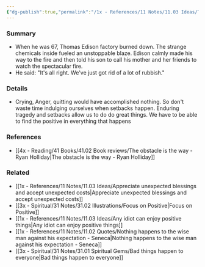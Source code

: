 ```yaml
---
{"dg-publish":true,"permalink":"/1x - References/11 Notes/11.03 Ideas/Thomas Edison factory burns down and his positive reaction/","title":"Thomas Edison factory burns down and his positive reaction","noteIcon":""}
---
```



### Summary
- When he was 67, Thomas Edison factory burned down. The strange chemicals inside fueled an unstoppable blaze. Edison calmly made his way to the fire and then told his son to call his mother and her friends to watch the spectacular fire.
- He said: "It's all right. We've just got rid of a lot of rubbish."

### Details
- Crying, Anger, quitting would have accomplished nothing. So don't waste time indulging ourselves when setbacks happen. Enduring tragedy and setbacks allow us to do do great things. We have to be able to find the positive in everything that happens

### References
- [[4x - Reading/41 Books/41.02 Book reviews/The obstacle is the way - Ryan Holliday\|The obstacle is the way - Ryan Holliday]]

### Related
- [[1x - References/11 Notes/11.03 Ideas/Appreciate unexpected blessings and accept unexpected costs\|Appreciate unexpected blessings and accept unexpected costs]]
- [[3x - Spiritual/31 Notes/31.02 Illustrations/Focus on Positive\|Focus on Positive]]
- [[1x - References/11 Notes/11.03 Ideas/Any idiot can enjoy positive things\|Any idiot can enjoy positive things]]
- [[1x - References/11 Notes/11.02 Quotes/Nothing happens to the wise man against his expectation - Seneca\|Nothing happens to the wise man against his expectation - Seneca]]
- [[3x - Spiritual/31 Notes/31.01 Spiritual Gems/Bad things happen to everyone\|Bad things happen to everyone]]